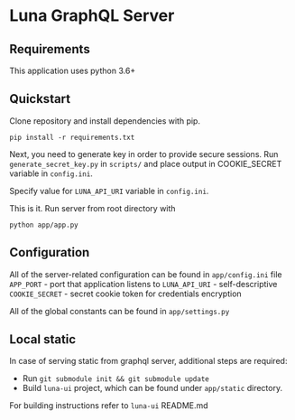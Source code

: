 # Luna GraphQL Server

## Requirements
This application uses python 3.6+

## Quickstart

Clone repository and install dependencies with pip.

```pip install -r requirements.txt```

Next, you need to generate key in order to provide secure sessions. Run `generate_secret_key.py` in `scripts/` and place output in COOKIE_SECRET variable in `config.ini`.

Specify value for `LUNA_API_URI` variable in `config.ini`.

This is it. Run server from root directory with 
```
python app/app.py
```

## Configuration
All of the server-related configuration can be found in `app/config.ini` file
`APP_PORT` - port that application listens to
`LUNA_API_URI` - self-descriptive
`COOKIE_SECRET` - secret cookie token for credentials encryption

All of the global constants can be found in `app/settings.py`

## Local static

In case of serving static from graphql server, additional steps are required:

* Run `git submodule init && git submodule update`
* Build `luna-ui` project, which can be found under `app/static` directory.

For building instructions refer to `luna-ui` README.md
